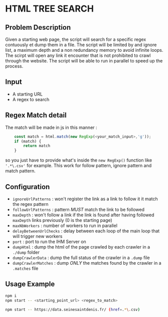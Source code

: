 
# HTML TREE SEARCH

## Problem Description

Given a starting web page, the script will search for a specific regex contuously et dump them in a file.
The script will be limited by and ignore list, a maximum depth and a non redundancy memory to avoid infinite loops.
The scirpt will open any link it encounter that is not prohibited to crawl through the website.
The script will be able to run in parallel to speed up the process.

## Input

- A starting URL
- A regex to search

## Regex Match detail

The match will be made in js in this manner :

```js
    const match = html.match(new RegExp(<your_match_input>,'g'));
    if (match) {
        return match
    }
```

so you just have to provide what's inside the `new RegExp()` function like `'.*\.csv'` for example. This work for follow pattern, ignore pattern and match pattern.

## Configuration

- `ignoreUrlPatterns` : won't register the link as a link to follow it it match the regex pattern
- `followUrlPatterns` : pattern *MUST* match the link to be followed
- `maxDepth` : won't follow a link if the link is found after having followed `maxDepth` links previously (0 is the starting page)
- `maxNbWorkers` : number of workers to run in parallel
- `delayBetweenUrlChecks` : delay between each loop of the main loop that will trigger new workers
- `port` : port to run the IHM Server on
- `dumpHtml` : dump the html of the page crawled by each crawler in a `./dump` folder
- `dumpCrawlerData` : dump the full status of the crawler in a `.dump` file
- `dumpCrawlerMatches` : dump *ONLY* the matches found by the crawler in a `.matches` file

## Usage Example 

```bash
npm i
npm start -- <starting_point_url> <regex_to_match>
```

```bash
npm start -- https://data.seinesaintdenis.fr/ (href=.*\.csv)
```
